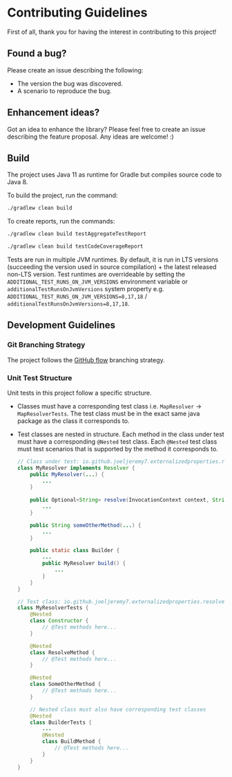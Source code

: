 # Contributing Guidelines

First of all, thank you for having the interest in contributing to this project!

## Found a bug?

Please create an issue describing the following:

- The version the bug was discovered.
- A scenario to reproduce the bug.

## Enhancement ideas?

Got an idea to enhance the library? Please feel free to create an issue describing the feature proposal. Any ideas are welcome! :)

## Build

The project uses Java 11 as runtime for Gradle but compiles source code to Java 8.

To build the project, run the command:

```sh
./gradlew clean build
```

To create reports, run the commands:

```sh
./gradlew clean build testAggregateTestReport
```

```sh
./gradlew clean build testCodeCoverageReport
```

Tests are run in multiple JVM runtimes. By default, it is run in LTS versions (succeeding the version used in source compilation) + the latest released non-LTS version. Test runtimes are overrideable by setting the `ADDITIONAL_TEST_RUNS_ON_JVM_VERSIONS` environment variable or `additionalTestRunsOnJvmVersions` system property e.g. `ADDITIONAL_TEST_RUNS_ON_JVM_VERSIONS=8,17,18` / `additionalTestRunsOnJvmVersions=8,17,18`.

## Development Guidelines

### Git Branching Strategy

The project follows the [GitHub flow](https://docs.github.com/en/get-started/quickstart/github-flow) branching strategy.

### Unit Test Structure

Unit tests in this project follow a specific structure.

- Classes must have a corresponding test class i.e. `MapResolver` -> `MapResolverTests`. The test class must be in the exact same java package as the class it corresponds to.
- Test classes are nested in structure. Each method in the class under test must have a corresponding `@Nested` test class. Each `@Nested` test class must test scenarios that is supported by the method it corresponds to.

    ```java
    // Class under test: io.github.joeljeremy7.externalizedproperties.resolver.my.MyResolver
    class MyResolver implements Resolver {
        public MyResolver(...) {
            ...
        }
        
        public Optional<String> resolve(InvocationContext context, String propertyName) {
            ...
        }

        public String someOtherMethod(...) {
            ...
        }

        public static class Builder {
            ...
            public MyResolver build() {
                ...
            }
        }
    }

    // Test class: io.github.joeljeremy7.externalizedproperties.resolver.my.MyResolverTests
    class MyResolverTests {
        @Nested
        class Constructor {
            // @Test methods here...
        }

        @Nested
        class ResolveMethod {
            // @Test methods here...
        }

        @Nested
        class SomeOtherMethod {
            // @Test methods here...
        }

        // Nested class must also have corresponding test classes
        @Nested
        class BuilderTests {
            ...
            @Nested
            class BuildMethod {
                // @Test methods here...
            }
        }
    }
    ```
